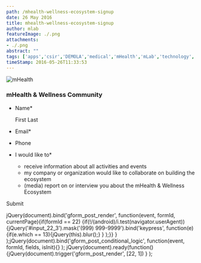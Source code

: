 ```yaml
---
path: /mhealth-wellness-ecosystem-signup
date: 26 May 2016
title: mhealth-wellness-ecosystem-signup
author: mlab
featureImage: ./.png
attachments: 
- ./.png
abstract: ""
tags: ['apps','csir','DEMOLA','medical','mHealth','mLab','technology','wearables','Wellness']
timeStamp: 2016-05-26T11:33:53
---
```


![mHealth](https:&#x2F;&#x2F;mlab.co.za&#x2F;wp-content&#x2F;uploads&#x2F;2016&#x2F;07&#x2F;mHealth.png)

### mHealth &amp; Wellness Community

*   Name\*
    
     First Last 
    
*   Email\*
    
*   Phone
    
*   I would like to\*
    
    *    receive information about all activities and events
    *    my company or organization would like to collaborate on building the ecosystem
    *    (media) report on or interview you about the mHealth &amp; Wellness Ecosystem
    

Submit       

jQuery(document).bind('gform\_post\_render', function(event, formId, currentPage){if(formId &#x3D;&#x3D; 22) {if(!&#x2F;(android)&#x2F;i.test(navigator.userAgent)){jQuery('#input\_22\_3').mask('(999) 999-9999').bind('keypress', function(e){if(e.which &#x3D;&#x3D; 13){jQuery(this).blur();} } );}} } );jQuery(document).bind('gform\_post\_conditional\_logic', function(event, formId, fields, isInit){} ); jQuery(document).ready(function(){jQuery(document).trigger('gform\_post\_render', \[22, 1\]) } );


